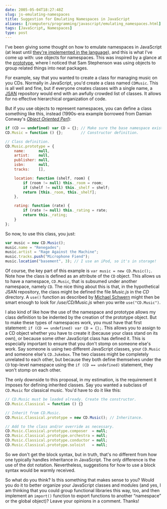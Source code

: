 ```yaml
--- 
date: 2005-05-04T18:27:48Z
slug: js-emulating-namespaces
title: Suggestion for Emulating Namespaces in JavaScript
aliases: [/computers/programming/javascript/emulating_namespaces.html]
tags: [JavaScript, Namespaces]
type: post
---
```


I've been giving some thought on how to emulate namespaces in JavaScript (at
least until [they're implemented in the language]), and this is what I've come
up with: use objects for namespaces. This was inspired by a glance at the
[prototype], where I noticed that Sam Stephenson was using objects to group
related things into neat packages.

For example, say that you wanted to create a class for managing music on you
CDs. Normally in JavaScript, you'd create a class named `CDMusic`. This is all
well and fine, but if everyone creates classes with a single name, a [JSAN]
repository would end with an awfully crowded list of classes. It allows for no
effective hierarchical organization of code.

But if you use objects to represent namespaces, you can define a class something
like this, instead (1990s-era example borrowed from Damian Conway's [*Object
Oriented Perl*]):

``` js
if (CD == undefined) var CD = {}; // Make sure the base namespace exists.
CD.Music = function () {};        // Constructor definition.

// Class definition.
CD.Music.prototype = {
    name:      null,
    artist:    null,
    publisher: null,
    isbn:      null,
    tracks:    [],

    location: function (shelf, room) {
        if (room != null) this._room = room;
        if (shelf != null) this._shelf = shelf;
        return [this._room, this._shelf];
    },

    rating: function (rate) {
        if (rate != null) this._rating = rate;
        return this._rating;
    }
};
```

So now, to use this class, you just:

``` js
var music = new CD.Music();
music.name = "Renegades";
music.artist = "Rage Against the Machine";
music.tracks.push("Microphone Fiend");
music.location("basement", 3); // I use an iPod, so it's in storage!
```

Of course, the key part of this example is `var music = new CD.Music();`. Note
how the class is defined as an attribute of the `CD` object. This allows us to
have a namespace, `CD.Music`, that is subsumed under another namespace, namely
`CD`. The nice thing about this is that, in the hypothetical JSAN repository,
the class might be defined the file *Music.js* in the *CD* directory. A `use()`
function as described by [Michael Schwern][JSAN] might then be smart enough to
look for */use/CD/Music.js* when you write `use("CD.Music")`.

I also kind of like how the use of the namespace and prototype allows my class
definition to be indented by the creation of the prototype object. But to make
these types of namespaces work, you must have that first statement:
`if (CD == undefined) var CD = {};`. This allows you to assign to a CD object
whether you have to create it (because your class stand on its own), or because
some other JavaScript class has defined it. This is especially important to
ensure that you don't stomp on someone else's work. Say someone is using two
different JavaScript classes, your `CD.Music` and someone else's `CD.Jukebox`.
The two classes might be completely unrelated to each other, but because they
both define themselves under the `CD` top-level namespace using the
`if (CD == undefined)` statement, they won't stomp on each other.

The only downside to this proposal, in my estimation, is the requirement it
imposes for defining inherited classes. Say you wanted a subclass of `CD.Music`
for classical music. You'd have to do it like this:

``` js
// CD.Music must be loaded already. Create the constructor.
CD.Music.Classical = function () {}

// Inherit from CD.Music.
CD.Music.Classical.prototype = new CD.Music(); // Inheritance.

// Add to the class and/or override as necessary.
CD.Music.Classical.prototype.composer  = null;
CD.Music.Classical.prototype.orchestra = null;
CD.Music.Classical.prototype.conductor = null;
CD.Music.Classical.prototype.soloist   = null;
```

So we don't get the block syntax, but in truth, that's no different from how one
typically handles inheritance in JavaScript. The only difference is the use of
the dot notation. Nevertheless, suggestions for how to use a block syntax would
be warmly received.

So what do you think? Is this something that makes sense to you? Would you do it
to better organize your JavaScript classes and modules (and yes, I am thinking
that you could group functional libraries this way, too, and then implement an
`import()` function to export functions to another “namespace” or the global
object)? Leave your opinions in a comment. Thanks!

  [they're implemented in the language]: http://www.mozilla.org/js/language/js20/core/namespaces.html
    "JavaScript 2.0 Namespaces specification"
  [prototype]: http://prototype.conio.net/
    "prototype: An object-oriented Javascript library"
  [JSAN]: http://use.perl.org/~schwern/journal/24112 "JSAN: A HOWTO Guide"
  [*Object Oriented Perl*]: https://www.amazon.com/exec/obidos/ASIN/1884777791/justatheory-20
    "Buy Object Oriented Perl on Amazon. Go Get it!"
